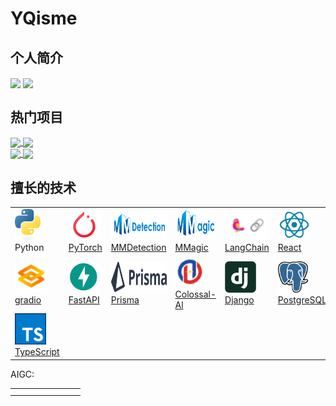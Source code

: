 # YQisme
## 个人简介
<div>
  <img height=200 align="center" src="https://github-readme-stats-one-bice.vercel.app/api?username=YQisme&show_icons=true&include_all_commits=true&count_private=true&role=OWNER,ORGANIZATION_MEMBER,COLLABORATOR" />
  <img height=200 align="center" src="https://github-readme-stats.vercel.app/api/top-langs/?username=YQisme&layout=pie&langs_count=8&size_weight=0&count_weight=1" />
</div>

## 热门项目
<div>
  <a href="https://github.com/EanYang7/Probability-and-Statistics">
  <img align="center" src="https://github-readme-stats.vercel.app/api/pin/?username=EanYang7&repo=Probability-and-Statistics&description_lines_count=1" />
  </a>
  
  <a href="https://github.com/EanYang7/cs231n">
  <img align="center" src="https://github-readme-stats.vercel.app/api/pin/?username=EanYang7&repo=cs231n&description_lines_count=1" />  
  </a>
</div>
<div>
  <a href="https://github.com/EanYang7/Python-Full-Stack">
  <img align="center" src="https://github-readme-stats.vercel.app/api/pin/?username=EanYang7&repo=Python-Full-Stack&description_lines_count=1" />
  </a>
  
  <a href="https://github.com/EanYang7/AIGC">
  <img align="center" src="https://github-readme-stats.vercel.app/api/pin/?username=EanYang7&repo=AIGC&description_lines_count=1" />  
  </a>
</div>



## 擅长的技术

|                                                              |                                                              |                                                              |                                                              |                                                              |                                                              |                                                              |                                                              |
| ------------------------------------------------------------ | ------------------------------------------------------------ | ------------------------------------------------------------ | ------------------------------------------------------------ | ------------------------------------------------------------ | ------------------------------------------------------------ | ------------------------------------------------------------ | ------------------------------------------------------------ |
| <img src="./README.assets/python-logo-only.png" alt="Python" height="50px"/> Python | <img src="./README.assets/image-20231128124924657.png" alt="PyTorch" height="50px"/> [PyTorch](https://eanyang7.github.io/pytorch_docs/) | <img src="./README.assets/image-20231128125119401.png" alt="MMDetection" height="50px"/> [MMDetection](https://eanyang7.github.io/mmdetection/) | <img src="./README.assets/image-20231128125202325.png" alt="MMagic" height="50px"/> [MMagic](https://eanyang7.github.io/mmagic/) | <img src="./README.assets/image-20231128125333004.png" alt="LangChain" height="50px"/> [LangChain](https://langchain-git-master-ean7.vercel.app/) | <img src="./README.assets/image-20231128130253158.png" alt="React" height="50px"/> [React](https://zh-hans-react-dev.vercel.app/) | <img src="./README.assets/image-20231128125615578.png" alt="tailwindcss" height="50px"/> [tailwindcss](https://tailwindcss-com-blue.vercel.app/) | <img src="./README.assets/68747470733a2f2.png" alt="Nextjs" height="50px"/> Nextjs |
| <img src="./README.assets/image-20231128193448499.png" height="50px"/>[gradio](https://eanyang7.github.io/gradio_docs/) | <img src="./README.assets/image-20231128193757866.png" height="50px"/>[FastAPI](https://eanyang7.github.io/fastapi_docs/) | <img src="./README.assets/prisma.svg" height="50px"/>[Prisma ](https://www.prisma.io/) | <img src="./README.assets/image-20231128214710105.png" height="50px"/>[Colossal-Al](https://eanyang7.github.io/ColossalAI_docs/) | <img src="./README.assets/27804.png"  height="50px"/>[Django](https://www.djangoproject.com/) | <img src="./README.assets/elephant.png" height="50px"/>[PostgreSQL](https://www.postgresql.org/) | <img src="./README.assets/postgresML.svg"  height="50px"/>[PostgresML](https://postgresml.org/) | <img src="./README.assets/logo-sm.webp"  height="50px"/>[Auth.js](https://authjs.dev/) |
| <img src="./README.assets/image-20231229134743222.png" alt="Python" height="50px"/>[TypeScript](https://www.typescriptlang.org/) |                                                              |                                                              |                                                              |                                                              |                                                              |                                                              |                                                              |

AIGC:

|      |      |      |      |      |      |      |      |
| ---- | ---- | ---- | ---- | ---- | ---- | ---- | ---- |
|      |      |      |      |      |      |      |      |
|      |      |      |      |      |      |      |      |

